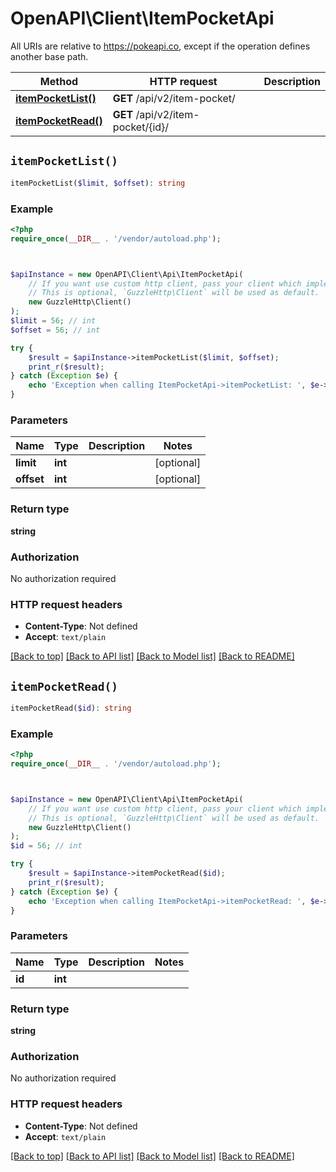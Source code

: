 # OpenAPI\Client\ItemPocketApi

All URIs are relative to https://pokeapi.co, except if the operation defines another base path.

| Method | HTTP request | Description |
| ------------- | ------------- | ------------- |
| [**itemPocketList()**](ItemPocketApi.md#itemPocketList) | **GET** /api/v2/item-pocket/ |  |
| [**itemPocketRead()**](ItemPocketApi.md#itemPocketRead) | **GET** /api/v2/item-pocket/{id}/ |  |


## `itemPocketList()`

```php
itemPocketList($limit, $offset): string
```



### Example

```php
<?php
require_once(__DIR__ . '/vendor/autoload.php');



$apiInstance = new OpenAPI\Client\Api\ItemPocketApi(
    // If you want use custom http client, pass your client which implements `GuzzleHttp\ClientInterface`.
    // This is optional, `GuzzleHttp\Client` will be used as default.
    new GuzzleHttp\Client()
);
$limit = 56; // int
$offset = 56; // int

try {
    $result = $apiInstance->itemPocketList($limit, $offset);
    print_r($result);
} catch (Exception $e) {
    echo 'Exception when calling ItemPocketApi->itemPocketList: ', $e->getMessage(), PHP_EOL;
}
```

### Parameters

| Name | Type | Description  | Notes |
| ------------- | ------------- | ------------- | ------------- |
| **limit** | **int**|  | [optional] |
| **offset** | **int**|  | [optional] |

### Return type

**string**

### Authorization

No authorization required

### HTTP request headers

- **Content-Type**: Not defined
- **Accept**: `text/plain`

[[Back to top]](#) [[Back to API list]](../../README.md#endpoints)
[[Back to Model list]](../../README.md#models)
[[Back to README]](../../README.md)

## `itemPocketRead()`

```php
itemPocketRead($id): string
```



### Example

```php
<?php
require_once(__DIR__ . '/vendor/autoload.php');



$apiInstance = new OpenAPI\Client\Api\ItemPocketApi(
    // If you want use custom http client, pass your client which implements `GuzzleHttp\ClientInterface`.
    // This is optional, `GuzzleHttp\Client` will be used as default.
    new GuzzleHttp\Client()
);
$id = 56; // int

try {
    $result = $apiInstance->itemPocketRead($id);
    print_r($result);
} catch (Exception $e) {
    echo 'Exception when calling ItemPocketApi->itemPocketRead: ', $e->getMessage(), PHP_EOL;
}
```

### Parameters

| Name | Type | Description  | Notes |
| ------------- | ------------- | ------------- | ------------- |
| **id** | **int**|  | |

### Return type

**string**

### Authorization

No authorization required

### HTTP request headers

- **Content-Type**: Not defined
- **Accept**: `text/plain`

[[Back to top]](#) [[Back to API list]](../../README.md#endpoints)
[[Back to Model list]](../../README.md#models)
[[Back to README]](../../README.md)
